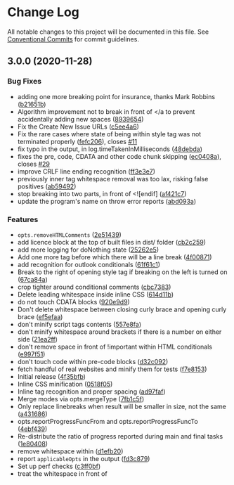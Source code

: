 # Change Log

All notable changes to this project will be documented in this file.
See [Conventional Commits](https://conventionalcommits.org) for commit guidelines.

## 3.0.0 (2020-11-28)

### Bug Fixes

- adding one more breaking point for insurance, thanks Mark Robbins ([b21651b](https://git.sr.ht/~royston/codsen/commits/b21651b6492aec418e0845e91d89d3f0a492041b))
- Algorithm improvement not to break in front of </a to prevent accidentally adding new spaces ([8939654](https://git.sr.ht/~royston/codsen/commits/8939654fa57c37f7082dc8d6ad94c637ba14a9f1))
- Fix the Create New Issue URLs ([c5ee4a6](https://git.sr.ht/~royston/codsen/commits/c5ee4a61e9436099b0e20d20bca043c1b2c93f55))
- Fix the rare cases where state of being within style tag was not terminated properly ([fefc206](https://git.sr.ht/~royston/codsen/commits/fefc206fa012749f67b1f337d45c998fa92bcd94)), closes [#11](https://git.sr.ht/~royston/codsen/issues/11)
- fix typo in the output, in log.timeTakenInMilliseconds ([48debda](https://git.sr.ht/~royston/codsen/commits/48debda98858aa83d6f7df4a3b7f85895756d67e))
- fixes the pre, code, CDATA and other code chunk skipping ([ec0408a](https://git.sr.ht/~royston/codsen/commits/ec0408afee0b1a09cd711549cab6fefdc55efde8)), closes [#29](https://git.sr.ht/~royston/codsen/issues/29)
- improve CRLF line ending recognition ([ff3e3e7](https://git.sr.ht/~royston/codsen/commits/ff3e3e7d7943a52e2339fb78e0cbd4677b72a11a))
- previously inner tag whitespace removal was too lax, risking false positives ([ab59492](https://git.sr.ht/~royston/codsen/commits/ab5949273c20131174356160eabbe7ad6936c63d))
- stop breaking <!--<![endif]--> into two parts, in front of <![endif] ([af421c7](https://git.sr.ht/~royston/codsen/commits/af421c7548e58593fc9d2ec158baf42b84fdbe81))
- update the program's name on throw error reports ([abd093a](https://git.sr.ht/~royston/codsen/commits/abd093aa14c0e4efda20df33cb35c7fa3d8b58d2))

### Features

- `opts.removeHTMLComments` ([2e51439](https://git.sr.ht/~royston/codsen/commits/2e514393a3d25c9ebcc858435598964a1171f7d0))
- add licence block at the top of built files in dist/ folder ([cb2c259](https://git.sr.ht/~royston/codsen/commits/cb2c259a3cf3e925fa269f5d38b033bb87e6a22e))
- add more logging for doNothing state ([25262e5](https://git.sr.ht/~royston/codsen/commits/25262e5b75be7abe8e68e0cc245beceb6efd03f9))
- Add one more tag before which there will be a line break ([4f00871](https://git.sr.ht/~royston/codsen/commits/4f008715dcc2de7b2b52b67ce2e27728d5ffec37))
- add recognition for outlook conditionals ([61f61c1](https://git.sr.ht/~royston/codsen/commits/61f61c1ec5769e27f2ddd9a7d849a3b65c75d5d8))
- Break to the right of opening style tag if breaking on the left is turned on ([67ca84a](https://git.sr.ht/~royston/codsen/commits/67ca84a2b5335cd203d3390e65c980ef41b1fccf))
- crop tighter around conditional comments ([cbc7383](https://git.sr.ht/~royston/codsen/commits/cbc7383b702607e0b889d578433d78c838596b9f))
- Delete leading whitespace inside inline CSS ([614d11b](https://git.sr.ht/~royston/codsen/commits/614d11b0898d7d7f2087bff308e0e1061c95e3d6))
- do not touch CDATA blocks ([920e9d9](https://git.sr.ht/~royston/codsen/commits/920e9d9c677c7efa6397c219836e3b4dc327a55e))
- Don't delete whitespace between closing curly brace and opening curly brace ([ef5efaa](https://git.sr.ht/~royston/codsen/commits/ef5efaafdab2bd8ede74bed8a240eaa4df1a6f65))
- don't minify script tags contents ([557e8fa](https://git.sr.ht/~royston/codsen/commits/557e8fa23268ae471a99902a9921c495a57472a4))
- don't minify whitespace around brackets if there is a number on either side ([21ea2ff](https://git.sr.ht/~royston/codsen/commits/21ea2ff7e79360c94b69e93fbfae4f3b0493e079))
- don't remove space in front of !important within HTML conditionals ([e997f51](https://git.sr.ht/~royston/codsen/commits/e997f51d07e2586c00ff64c1543884935b1f2977))
- don't touch code within pre-code blocks ([d32c092](https://git.sr.ht/~royston/codsen/commits/d32c092f37e5a374dde461441098cf317658129a))
- fetch handful of real websites and minify them for tests ([f7e8153](https://git.sr.ht/~royston/codsen/commits/f7e8153416ccbbd213a5a9f3f4016caad44d69db))
- Initial release ([4f35bfb](https://git.sr.ht/~royston/codsen/commits/4f35bfb167e54b1a0e5e8f01871293b262c67a76))
- Inline CSS minification ([0518f05](https://git.sr.ht/~royston/codsen/commits/0518f05f279970a92b95c71fa316166753c36412))
- Inline tag recognition and proper spacing ([ad97faf](https://git.sr.ht/~royston/codsen/commits/ad97faff38266c3b0d1d00a484c4233915d8c286))
- Merge modes via opts.mergeType ([7fb1c5f](https://git.sr.ht/~royston/codsen/commits/7fb1c5f319aa41ea54c68eed004ab2dfdc7425bf))
- Only replace linebreaks when result will be smaller in size, not the same ([a431686](https://git.sr.ht/~royston/codsen/commits/a431686abbc9d754d03a1caf511ce2799604772e))
- opts.reportProgressFuncFrom and opts.reportProgressFuncTo ([4ebf439](https://git.sr.ht/~royston/codsen/commits/4ebf4393df3e1b609a71dfc0601585b6cb9c14ed))
- Re-distribute the ratio of progress reported during main and final tasks ([1e80408](https://git.sr.ht/~royston/codsen/commits/1e80408158a8623cd342cbf759664ed4ccf0b474))
- remove whitespace within <script> blocks, in front of </script> ([d1efb20](https://git.sr.ht/~royston/codsen/commits/d1efb207ff241528a7f27db7d9ff79f8de5c6463))
- report `applicableOpts` in the output ([fd3c879](https://git.sr.ht/~royston/codsen/commits/fd3c8799d299b65ecdd090d964174fe7bd028f22))
- Set up perf checks ([c3ff0bf](https://git.sr.ht/~royston/codsen/commits/c3ff0bffc95bfb6bba626bcf68af26066c320fa2))
- treat the whitespace in front of <script> ([75d85dc](https://git.sr.ht/~royston/codsen/commits/75d85dc968fb1cbd9bdaf5eac36b5c481f334fa2))

### BREAKING CHANGES

- in output, log.timeTakenInMiliseconds is now called log.timeTakenInMilliseconds
(two l's)
- Second input argument, progressFn, was moved into opts.progressFn and opts was
placed into second input argument instead

## 2.0.5 (2020-09-15)

### Bug Fixes

- improve CRLF line ending recognition ([ff3e3e7](https://gitlab.com/codsen/codsen/commit/ff3e3e7d7943a52e2339fb78e0cbd4677b72a11a))

## 2.0.0 (2020-07-04)

### Bug Fixes

- fix typo in the output, in log.timeTakenInMilliseconds ([48debda](https://gitlab.com/codsen/codsen/commit/48debda98858aa83d6f7df4a3b7f85895756d67e))

### Features

- `opts.removeHTMLComments` ([2e51439](https://gitlab.com/codsen/codsen/commit/2e514393a3d25c9ebcc858435598964a1171f7d0))
- add recognition for outlook conditionals ([61f61c1](https://gitlab.com/codsen/codsen/commit/61f61c1ec5769e27f2ddd9a7d849a3b65c75d5d8))
- crop tighter around conditional comments ([cbc7383](https://gitlab.com/codsen/codsen/commit/cbc7383b702607e0b889d578433d78c838596b9f))
- report `applicableOpts` in the output ([fd3c879](https://gitlab.com/codsen/codsen/commit/fd3c8799d299b65ecdd090d964174fe7bd028f22))

### BREAKING CHANGES

- in output, log.timeTakenInMiliseconds is now called log.timeTakenInMilliseconds
  (two l's)

## 2.0.0

- renamed output `log.timeTakenInMiliseconds` to `log.timeTakenInMilliseconds` (was a typo)
- output returns `applicableOpts` - handy in UI's, to show only applicable options. Not all options can be "applicable" or not so this list contains only some of available options, not all.

## 1.9.35 (2020-05-24)

### Bug Fixes

- fixes the pre, code, CDATA and other code chunk skipping ([ec0408a](https://gitlab.com/codsen/codsen/commit/ec0408afee0b1a09cd711549cab6fefdc55efde8)), closes [#29](https://gitlab.com/codsen/codsen/issues/29)

## 1.9.0 (2019-09-14)

### Features

- don't remove space in front of !important within HTML conditionals ([e997f51](https://gitlab.com/codsen/codsen/commit/e997f51))

Davide Riva reported on emailgeeks slack that space in front of `!important` should not be removed, for example:

```html
<!--[if lte mso 11]>
  <style type="text/css">
    .class {
      width: 100% !important;
    }
  </style>
<![endif]-->
```

That's now implemented.

## 1.8.5 (2019-09-04)

### Bug Fixes

- stop breaking `<!--<![endif]-->` into two parts, in front of `<![endif]` ([af421c7](https://gitlab.com/codsen/codsen/commit/af421c7))

## 1.8.3 (2019-08-24)

### Bug Fixes

- adding one more breaking point for insurance, thanks Mark Robbins ([b21651b](https://gitlab.com/codsen/codsen/commit/b21651b))

## 1.8.0 (2019-08-08)

### Bug Fixes

- previously inner tag whitespace removal was too lax, risking false positives ([ab59492](https://gitlab.com/codsen/codsen/commit/ab59492))
- update the program's name on throw error reports ([abd093a](https://gitlab.com/codsen/codsen/commit/abd093a))

### Features

- don't minify whitespace around brackets if there is a number on either side ([21ea2ff](https://gitlab.com/codsen/codsen/commit/21ea2ff))

## 1.7.0 (2019-07-24)

### Features

- Don't delete whitespace between closing curly brace and opening curly brace ([ef5efaa](https://gitlab.com/codsen/codsen/commit/ef5efaa))

## 1.6.0 (2019-07-15)

### Bug Fixes

- Fix the rare cases where state of being within style tag was not terminated properly ([fefc206](https://gitlab.com/codsen/codsen/commit/fefc206)), closes [#11](https://gitlab.com/codsen/codsen/issues/11)

### Features

- Inline tag recognition and proper spacing ([ad97faf](https://gitlab.com/codsen/codsen/commit/ad97faf))

## 1.5.0 (2019-06-29)

### Features

- Set up perf checks ([c3ff0bf](https://gitlab.com/codsen/codsen/commit/c3ff0bf))

## 1.4.0 (2019-06-21)

### Features

- Break to the right of opening style tag if breaking on the left is turned on ([67ca84a](https://gitlab.com/codsen/codsen/commit/67ca84a))

## 1.3.0 (2019-06-18)

### Features

- opts.reportProgressFuncFrom and opts.reportProgressFuncTo ([4ebf439](https://gitlab.com/codsen/codsen/commit/4ebf439))
- Re-distribute the ratio of progress reported during main and final tasks ([1e80408](https://gitlab.com/codsen/codsen/commit/1e80408))

## 1.2.0 (2019-06-01)

### Features

- Delete leading whitespace inside inline CSS ([614d11b](https://gitlab.com/codsen/codsen/commit/614d11b))

## 1.1.0 (2019-06-01)

### Features

- Inline CSS minification ([0518f05](https://gitlab.com/codsen/codsen/commit/0518f05))
- Only replace linebreaks when result will be smaller in size, not the same ([a431686](https://gitlab.com/codsen/codsen/commit/a431686))

## 1.0.11 (2019-04-06)

### Bug Fixes

- Algorithm improvement not to break in front of `</a>` to prevent accidentally adding new spaces ([8939654](https://gitlab.com/codsen/codsen/commit/8939654))

## 0.8.0 (2019-01-20)

- ✨ Various documentation and setup tweaks after we migrated to monorepo
- ✨ Setup refresh: updated dependencies and all config files using automated tools

## 0.7.0 (2019-01-11)

- ✨ Add one more tag before which there will be a line break ([4f00871](https://gitlab.com/codsen/codsen/tree/master/packages/html-crush/commits/4f00871))

## 0.6.0 (2018-12-26)

- ✨ Add licence block at the top of built files in dist/ folder ([cb2c259](https://gitlab.com/codsen/codsen/tree/master/packages/html-crush/commits/cb2c259))
- ✨ Add more logging for doNothing state ([25262e5](https://gitlab.com/codsen/codsen/tree/master/packages/html-crush/commits/25262e5))
- ✨ Do not touch CDATA blocks ([920e9d9](https://gitlab.com/codsen/codsen/tree/master/packages/html-crush/commits/920e9d9))
- ✨ Don't minify script tags contents ([557e8fa](https://gitlab.com/codsen/codsen/tree/master/packages/html-crush/commits/557e8fa))
- ✨ Don't touch code within pre-code blocks ([d32c092](https://gitlab.com/codsen/codsen/tree/master/packages/html-crush/commits/d32c092))
- ✨ Fetch a handful of real websites and minify them for tests ([f7e8153](https://gitlab.com/codsen/codsen/tree/master/packages/html-crush/commits/f7e8153))
- ✨ Remove whitespace within `<script>` blocks, in front of `</script>` ([d1efb20](https://gitlab.com/codsen/codsen/tree/master/packages/html-crush/commits/d1efb20))
- ✨ Treat the whitespace in front of `<script>` ([75d85dc](https://gitlab.com/codsen/codsen/tree/master/packages/html-crush/commits/75d85dc))

## 0.5.0 (2018-12-14)

- ✨ Added licence banner at the top of each built file (all files in `dist/` folder)
- ✨ Improved readme file

## 0.4.0 (2018-12-13)

- ✨ Delete whitespace within `<script>` tag, before closing `</script>`.
- ✨ Added unit tests minifying a handful of real-world websites. If URL fetch succeeds and source HTML is a string and not an empty-one, we minify with couple settings and measure, are results less than or equal to the original sources.

## 0.3.0 (2018-12-12)

- ✨ Improvements to whitespace control in front of `<script>` tag when some options are on.

## 0.2.0 (2018-12-11)

- ✨ Program will not touch:
  - CDATA blocks
  - `<pre><code>...</code></pre>` blocks
  - `<script>` tag contents

## 0.1.0 (2018-12-10)

- ✨ First public release
